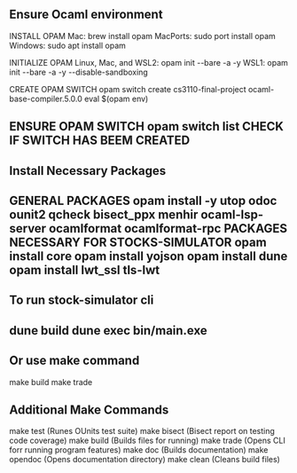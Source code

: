 Ensure Ocaml environment
------------------------------
INSTALL OPAM
Mac:
brew install opam
MacPorts:
sudo port install opam
Windows:
sudo apt install opam

INITIALIZE OPAM
Linux, Mac, and WSL2:
opam init --bare -a -y
WSL1:
opam init --bare -a -y --disable-sandboxing

CREATE OPAM SWITCH
opam switch create cs3110-final-project ocaml-base-compiler.5.0.0
eval $(opam env)

ENSURE OPAM SWITCH
opam switch list
CHECK IF SWITCH HAS BEEM CREATED
------------------------------

Install Necessary Packages
------------------------------
GENERAL PACKAGES
opam install -y utop odoc ounit2 qcheck bisect_ppx menhir ocaml-lsp-server ocamlformat ocamlformat-rpc
PACKAGES NECESSARY FOR STOCKS-SIMULATOR
opam install core
opam install yojson
opam install dune
opam install lwt_ssl tls-lwt
------------------------------

To run stock-simulator cli
------------------------------
dune build
dune exec bin/main.exe
------------------------------

Or use make command
------------------------------
make build
make trade

Additional Make Commands
------------------------------
make test (Runes OUnits test suite)
make bisect (Bisect report on testing code coverage)
make build (Builds files for running)
make trade (Opens CLI forr running program features)
make doc (Builds documentation)
make opendoc (Opens documentation directory)
make clean (Cleans build files)
